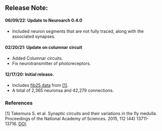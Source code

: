 ## Release Note:


#### 06/09/22: Update to Neuroarch 0.4.0
- Included neuron segments that are not fully traced, along with the associated synapses.

#### 02/20/21: Update on columnar circuit
- Added Columnar circuits.
- Fix neurotransmitter of photoreceptors.

#### 12/17/20: Initial release.
- Includes [fib25 data](https://github.com/connectome-neuprint/neuPrint/blob/master/fib25_neo4j_inputs.zip/) from [[1]](#ref-1).
- A total of 2,365 neuronsa and 42,279 connections.

### References

[1] <a name="ref-1"></a> Takemura S. et al. Synaptic circuits and their variations in the fly medulla. Proceedings of the National Academy of Sciences. 2015, 112 (44) 13711-13716. [DOI](https://doi.org/10.1073/pnas.1509820112).
